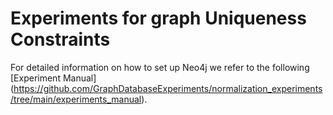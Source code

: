 # Experiments for graph Uniqueness Constraints

For detailed information on how to set up Neo4j we refer to the following [Experiment Manual] (https://github.com/GraphDatabaseExperiments/normalization_experiments/tree/main/experiments_manual).
